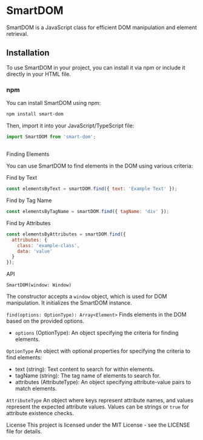 # SmartDOM

SmartDOM is a JavaScript class for efficient DOM manipulation and element retrieval.

## Installation

To use SmartDOM in your project, you can install it via npm or include it directly in your HTML file.

### npm

You can install SmartDOM using npm:

```bash
npm install smart-dom
```

Then, import it into your JavaScript/TypeScript file:

```js
import SmartDOM from 'smart-dom';
```

##
Finding Elements

You can use SmartDOM to find elements in the DOM using various criteria:

Find by Text
```js
const elementsByText = smartDOM.find({ text: 'Example Text' });
```

Find by Tag Name
```js
const elementsByTagName = smartDOM.find({ tagName: 'div' });
```

Find by Attributes
```js
const elementsByAttributes = smartDOM.find({
  attributes: {
    class: 'example-class',
    data: 'value'
  }
});
```

API

`SmartDOM(window: Window)`

The constructor accepts a `window` object, which is used for DOM manipulation. It initializes the SmartDOM instance.

`find(options: OptionType): Array<Element>`
Finds elements in the DOM based on the provided options.

- `options` (OptionType): An object specifying the criteria for finding elements.

`OptionType`
An object with optional properties for specifying the criteria to find elements:

- text (string): Text content to search for within elements.
- tagName (string): The tag name of elements to search for.
- attributes (AttributeType): An object specifying attribute-value pairs to match elements.

`AttributeType`
An object where keys represent attribute names, and values represent the expected attribute values. Values can be strings or `true` for attribute existence checks.

License
This project is licensed under the MIT License - see the LICENSE file for details.
